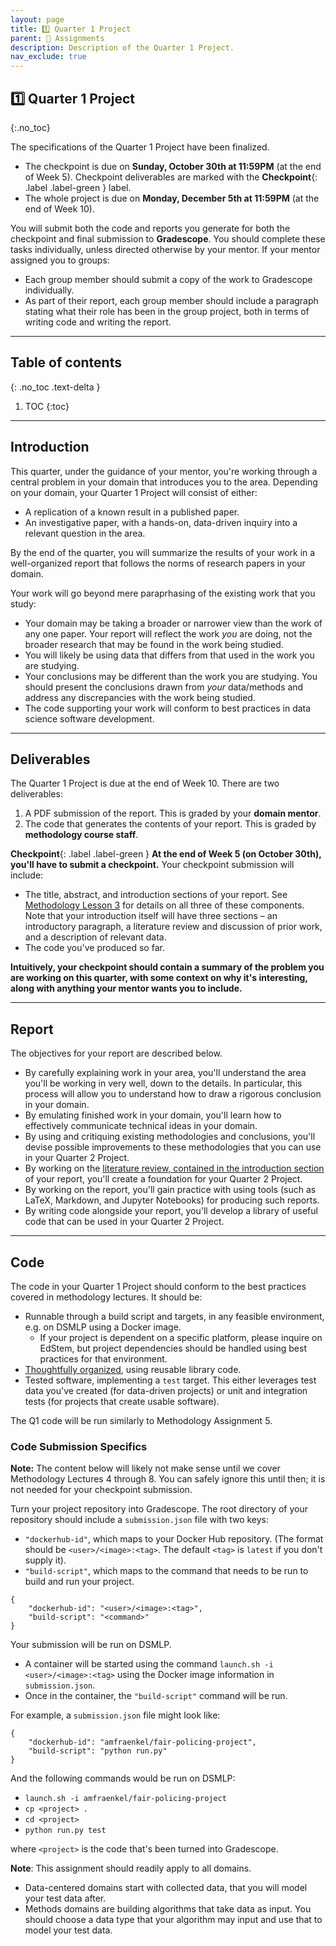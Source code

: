 ```yaml
---
layout: page
title: 1️⃣ Quarter 1 Project
parent: 📝 Assignments
description: Description of the Quarter 1 Project.
nav_exclude: true
---
```


## 1️⃣ Quarter 1 Project
{:.no_toc}

The specifications of the Quarter 1 Project have been finalized.
- The checkpoint is due on **Sunday, October 30th at 11:59PM** (at the end of Week 5). Checkpoint deliverables are marked with the **Checkpoint**{: .label .label-green } label.
- The whole project is due on **Monday, December 5th at 11:59PM** (at the end of Week 10).

You will submit both the code and reports you generate for both the checkpoint and final submission to **Gradescope**. You should complete these tasks individually, unless directed otherwise by your mentor. If your mentor assigned you to groups:
- Each group member should submit a copy of the work to Gradescope individually.
- As part of their report, each group member should include a paragraph stating what their role has been in the group project, both in terms of writing code and writing the report. 

---

## Table of contents
{: .no_toc .text-delta }

1. TOC
{:toc}

---

## Introduction

This quarter, under the guidance of your mentor, you're working through a central problem in your domain that introduces you to the area. Depending on your domain, your Quarter 1 Project will consist of either:
- A replication of a known result in a published paper.
- An investigative paper, with a hands-on, data-driven inquiry
   into a relevant question in the area.

By the end of the quarter, you will summarize the results of
your work in a well-organized report that follows the norms of
research papers in your domain.

Your work will go beyond mere paraprhasing of the existing work that
you study:
* Your domain may be taking a broader or narrower view than the work
  of any one paper. Your report will reflect the work *you* are doing,
  not the broader research that may be found in the work being
  studied.
* You will likely be using data that differs from that used in the
  work you are studying.
* Your conclusions may be different than the work you are
  studying. You should present the conclusions drawn from *your*
  data/methods and address any discrepancies with the work being
  studied.
* The code supporting your work will conform to best practices in data
  science software development.

---
  
## Deliverables

The Quarter 1 Project is due at the end of Week 10. There are two deliverables:
1. A PDF submission of the report. This is graded by your **domain mentor**.
2. The code that generates the contents of your report. This is graded by **methodology course staff**.


**Checkpoint**{: .label .label-green } **At the end of Week 5 (on October 30th), you'll have to submit a checkpoint.** Your checkpoint submission will include:
- The title, abstract, and introduction sections of your report. See [Methodology Lesson 3](../../../lessons/q1/03) for details on all three of these components. Note that your introduction itself will have three sections – an introductory paragraph, a literature review and discussion of prior work, and a description of relevant data.
- The code you've produced so far.

**Intuitively, your checkpoint should contain a summary of the problem you are working on this quarter, with some context on why it's interesting, along with anything your mentor wants you to include.**

---
  
## Report

The objectives for your report are described below.

- By carefully explaining work in your area, you'll understand the area you'll be working in very well, down to the details. In particular, this process will allow you to understand how to draw a rigorous conclusion in your domain.
- By emulating finished work in your domain, you'll learn how to effectively communicate technical ideas in your domain.
- By using and critiquing existing methodologies and conclusions, you'll devise possible improvements to these methodologies that you can use in your Quarter 2 Project.
- By working on the [literature review, contained in the introduction section](../../../lessons/q1/03#introduction) of your report, you'll create a foundation for your Quarter 2 Project.
- By working on the report, you'll gain practice with using tools (such as LaTeX, Markdown, and Jupyter Notebooks) for producing such reports.
- By writing code alongside your report, you'll develop a library of useful code that can be used in your Quarter 2 Project.

---

## Code

The code in your Quarter 1 Project should conform to the best practices covered in methodology lectures. It should be:

* Runnable through a build script and targets, in any feasible environment, e.g. on DSMLP using a Docker image.
  * If your project is dependent on a specific platform, please
    inquire on EdStem, but project dependencies should be handled
    using best practices for that environment.
* [Thoughtfully organized](../../../lessons/q1/02), using reusable library code.
* Tested software, implementing a `test` target. This either
  leverages test data you've created (for data-driven projects) or
  unit and integration tests (for projects that create usable
  software).
  
The Q1 code will be run similarly to Methodology Assignment 5.
    
    
### Code Submission Specifics

**Note:** The content below will likely not make sense until we cover Methodology Lectures 4 through 8. You can safely ignore this until then; it is not needed for your checkpoint submission.

Turn your project repository into Gradescope. The root directory of your repository should include a `submission.json`
file with two keys:
- `"dockerhub-id"`, which maps to your Docker Hub repository. (The format should be `<user>/<image>:<tag>`. The
default `<tag>` is `latest` if you don't supply it).
- `"build-script"`, which maps to the command that needs to be run to build and run your project.

```
{
    "dockerhub-id": "<user>/<image>:<tag>",
    "build-script": "<command>"
}
```

Your submission will be run on DSMLP.
* A container will be started using the command `launch.sh -i <user>/<image>:<tag>`
 using the Docker image information in `submission.json`.
* Once in the container, the `"build-script"` command will be run.

For example, a `submission.json` file might look like:
```
{
    "dockerhub-id": "amfraenkel/fair-policing-project",
    "build-script": "python run.py"
}
```

And the following commands would be run on DSMLP:
* `launch.sh -i amfraenkel/fair-policing-project`
* `cp <project> .`
* `cd <project>`
* `python run.py test`

where `<project>` is the code that's been turned into Gradescope.

**Note**: This assignment should readily apply to all domains. 
* Data-centered domains start with collected data, that you will model
  your test data after.
* Methods domains are building algorithms that take data as input. You
  should choose a data type that your algorithm may input and use that
  to model your test data.
